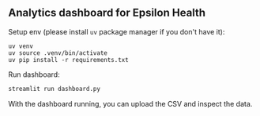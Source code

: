 ## Analytics dashboard for Epsilon Health

Setup env (please install `uv` package manager if you don't have it):

```
uv venv
uv source .venv/bin/activate
uv pip install -r requirements.txt
```

Run dashboard:

```bash
streamlit run dashboard.py
```

With the dashboard running, you can upload the CSV and inspect the data.